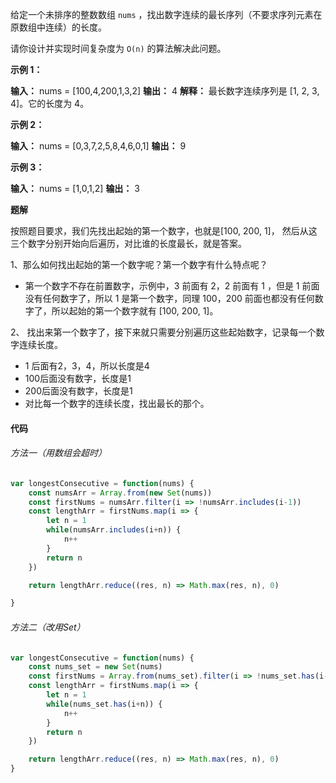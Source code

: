 给定一个未排序的整数数组 `nums` ，找出数字连续的最长序列（不要求序列元素在原数组中连续）的长度。

请你设计并实现时间复杂度为 `O(n)` 的算法解决此问题。

**示例 1：**

**输入：** nums = [100,4,200,1,3,2]
**输出：** 4
**解释：** 最长数字连续序列是 [1, 2, 3, 4]。它的长度为 4。

**示例 2：**

**输入：** nums = [0,3,7,2,5,8,4,6,0,1]
**输出：** 9

**示例 3：**

**输入：** nums = [1,0,1,2]
**输出：** 3

**题解**

按照题目要求，我们先找出起始的第一个数字，也就是[100, 200, 1]， 然后从这三个数字分别开始向后遍历，对比谁的长度最长，就是答案。

1、那么如何找出起始的第一个数字呢？第一个数字有什么特点呢？

- 第一个数字不存在前置数字，示例中，3 前面有 2，2 前面有 1 ，但是 1 前面没有任何数字了，所以 1 是第一个数字，同理 100，200 前面也都没有任何数字了，所以起始的第一个数字就有 [100, 200, 1]。

2、 找出来第一个数字了，接下来就只需要分别遍历这些起始数字，记录每一个数字连续长度。

- 1 后面有2，3，4，所以长度是4
- 100后面没有数字，长度是1
- 200后面没有数字，长度是1
- 对比每一个数字的连续长度，找出最长的那个。

#### 代码
###### 方法一（用数组会超时）
```javascript
var longestConsecutive = function(nums) {
    const numsArr = Array.from(new Set(nums))
    const firstNums = numsArr.filter(i => !numsArr.includes(i-1))
    const lengthArr = firstNums.map(i => {
        let n = 1
        while(numsArr.includes(i+n)) {
            n++
        }
        return n
    })

    return lengthArr.reduce((res, n) => Math.max(res, n), 0)

}
```
###### 方法二（改用Set）
```javascript
var longestConsecutive = function(nums) {
    const nums_set = new Set(nums)
    const firstNums = Array.from(nums_set).filter(i => !nums_set.has(i-1))
    const lengthArr = firstNums.map(i => {
        let n = 1
        while(nums_set.has(i+n)) {
            n++
        }
        return n
    })

    return lengthArr.reduce((res, n) => Math.max(res, n), 0)
}
```
